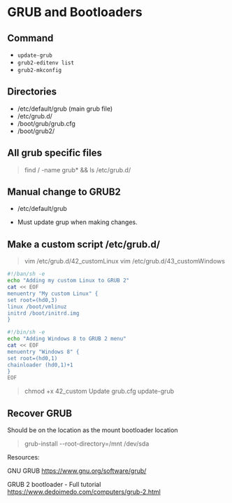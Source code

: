 # GRUB and Bootloaders

## Command

- `update-grub`
- `grub2-editenv list`
- `grub2-mkconfig`

## Directories

- /etc/default/grub (main grub file)
- /etc/grub.d/
- /boot/grub/grub.cfg
- /boot/grub2/

## All grub specific files

> find / -name grub* && ls /etc/grub.d/

## Manual change to GRUB2

- /etc/default/grub

- Must update grup when making changes.

## Make a custom script /etc/grub.d/

> vim /etc/grub.d/42_customLinux
> vim /etc/grub.d/43_customWindows

``` sh
#!/ban/sh -e
echo "Adding my custom Linux to GRUB 2"
cat << EOF
menuentry "My custom Linux" {
set root=(hd0,3)
linux /boot/vmlinuz
initrd /boot/initrd.img
}

```

``` sh
#!/bin/sh -e
echo "Adding Windows 8 to GRUB 2 menu"
cat << EOF
menuentry "Windows 8" {
set root=(hd0,1)
chainloader (hd0,1)+1
}
EOF
```

> chmod +x 42_custom
Update grub.cfg
> update-grub

## Recover GRUB

Should be on the location as the mount bootloader location
> grub-install --root-directory=/mnt /dev/sda

Resources:

GNU GRUB
https://www.gnu.org/software/grub/

GRUB 2 bootloader - Full tutorial
https://www.dedoimedo.com/computers/grub-2.html